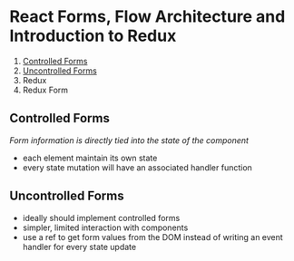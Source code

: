 # React Forms, Flow Architecture and Introduction to Redux
1. [Controlled Forms](#controlled-forms)
2. [Uncontrolled Forms](#uncontrolled-forms)
3. Redux
4. Redux Form

##  Controlled Forms
_Form information is directly tied into the state of the component_
- each element maintain its own state
- every state mutation will have  an associated handler function

##  Uncontrolled Forms
- ideally should implement controlled forms
- simpler, limited interaction with components
- use a ref to get form values from the DOM instead of writing an event handler for every state update
